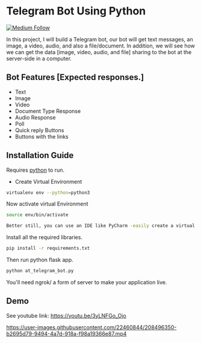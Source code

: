 # Telegram Bot Using Python

[![Medium Follow](https://travis-ci.org/joemccann/dillinger.svg?branch=master)](https://medium.com/@tolulade-ademisoye)

In this project, I will build a Telegram bot, our bot will get text messages, an image, a video, audio, and 
also a file/document. In addition, we will see how we can get the data [image, video, audio, 
and file] sharing to the bot at the server-side in a computer.


## Bot Features [Expected responses.]

- Text
- Image
- Video
- Document Type Response
- Audio Response
- Poll
- Quick reply Buttons
- Buttons with the links

## Installation Guide

Requires [python](https://www.python.org/) to run.

* Create Virtual Environment

```sh
virtualenv env --python=python3
```
Now activate virtual Environment
```sh
source env/bin/activate

Better still, you can use an IDE like PyCharm -easily create a virtual env
```
Install all the required libraries.

```sh
pip install -r requirements.txt
```
Then run python flask app.
```sh
python at_telegram_bot.py
``` 

You'll need ngrok/ a form of server to make your application live.

## Demo

See youtube link: https://youtu.be/3yLNFGo_Ojo

https://user-images.githubusercontent.com/22460844/208496350-b2695d79-9494-4a7d-918a-f98a19366e87.mp4


